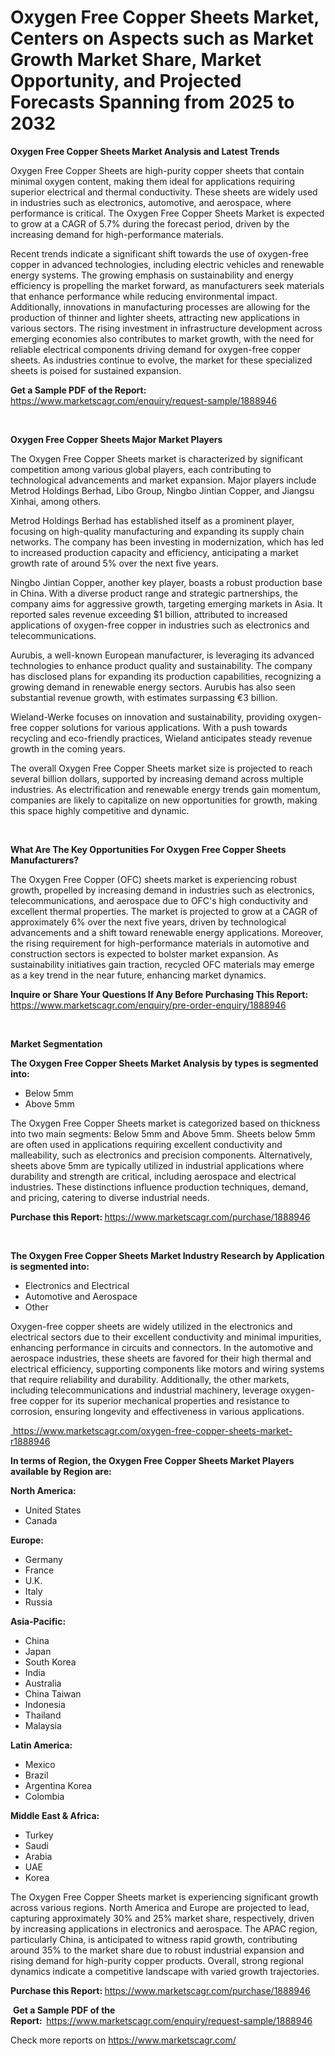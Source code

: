 <p><h1>Oxygen Free Copper Sheets Market, Centers on Aspects such as Market Growth Market Share, Market Opportunity, and Projected Forecasts Spanning from 2025 to 2032</h1></p><p><strong>Oxygen Free Copper Sheets Market Analysis and Latest Trends</strong></p>
<p><p>Oxygen Free Copper Sheets are high-purity copper sheets that contain minimal oxygen content, making them ideal for applications requiring superior electrical and thermal conductivity. These sheets are widely used in industries such as electronics, automotive, and aerospace, where performance is critical. The Oxygen Free Copper Sheets Market is expected to grow at a CAGR of 5.7% during the forecast period, driven by the increasing demand for high-performance materials.</p><p>Recent trends indicate a significant shift towards the use of oxygen-free copper in advanced technologies, including electric vehicles and renewable energy systems. The growing emphasis on sustainability and energy efficiency is propelling the market forward, as manufacturers seek materials that enhance performance while reducing environmental impact. Additionally, innovations in manufacturing processes are allowing for the production of thinner and lighter sheets, attracting new applications in various sectors. The rising investment in infrastructure development across emerging economies also contributes to market growth, with the need for reliable electrical components driving demand for oxygen-free copper sheets. As industries continue to evolve, the market for these specialized sheets is poised for sustained expansion.</p></p>
<p><strong>Get a Sample PDF of the Report:&nbsp;</strong> <a href="https://www.marketscagr.com/enquiry/request-sample/1888946?utm_campaign=2520&utm_medium=2&utm_source=Github&utm_content=ia&utm_term=28032025&utm_id=oxygen-free-copper-sheets">https://www.marketscagr.com/enquiry/request-sample/1888946</a></p>
<p>&nbsp;</p>
<p><strong>Oxygen Free Copper Sheets Major Market Players</strong></p>
<p><p>The Oxygen Free Copper Sheets market is characterized by significant competition among various global players, each contributing to technological advancements and market expansion. Major players include Metrod Holdings Berhad, Libo Group, Ningbo Jintian Copper, and Jiangsu Xinhai, among others. </p><p>Metrod Holdings Berhad has established itself as a prominent player, focusing on high-quality manufacturing and expanding its supply chain networks. The company has been investing in modernization, which has led to increased production capacity and efficiency, anticipating a market growth rate of around 5% over the next five years.</p><p>Ningbo Jintian Copper, another key player, boasts a robust production base in China. With a diverse product range and strategic partnerships, the company aims for aggressive growth, targeting emerging markets in Asia. It reported sales revenue exceeding $1 billion, attributed to increased applications of oxygen-free copper in industries such as electronics and telecommunications.</p><p>Aurubis, a well-known European manufacturer, is leveraging its advanced technologies to enhance product quality and sustainability. The company has disclosed plans for expanding its production capabilities, recognizing a growing demand in renewable energy sectors. Aurubis has also seen substantial revenue growth, with estimates surpassing €3 billion.</p><p>Wieland-Werke focuses on innovation and sustainability, providing oxygen-free copper solutions for various applications. With a push towards recycling and eco-friendly practices, Wieland anticipates steady revenue growth in the coming years.</p><p>The overall Oxygen Free Copper Sheets market size is projected to reach several billion dollars, supported by increasing demand across multiple industries. As electrification and renewable energy trends gain momentum, companies are likely to capitalize on new opportunities for growth, making this space highly competitive and dynamic.</p></p>
<p>&nbsp;</p>
<p><strong>What Are The Key Opportunities For Oxygen Free Copper Sheets Manufacturers?</strong></p>
<p><p>The Oxygen Free Copper (OFC) sheets market is experiencing robust growth, propelled by increasing demand in industries such as electronics, telecommunications, and aerospace due to OFC's high conductivity and excellent thermal properties. The market is projected to grow at a CAGR of approximately 6% over the next five years, driven by technological advancements and a shift toward renewable energy applications. Moreover, the rising requirement for high-performance materials in automotive and construction sectors is expected to bolster market expansion. As sustainability initiatives gain traction, recycled OFC materials may emerge as a key trend in the near future, enhancing market dynamics.</p></p>
<p><strong>Inquire or Share Your Questions If Any Before Purchasing This Report:</strong> <a href="https://www.marketscagr.com/enquiry/pre-order-enquiry/1888946?utm_campaign=2520&utm_medium=2&utm_source=Github&utm_content=ia&utm_term=28032025&utm_id=oxygen-free-copper-sheets">https://www.marketscagr.com/enquiry/pre-order-enquiry/1888946</a></p>
<p>&nbsp;</p>
<p><strong>Market Segmentation</strong></p>
<p><strong>The Oxygen Free Copper Sheets Market Analysis by types is segmented into:</strong></p>
<p><ul><li>Below 5mm</li><li>Above 5mm</li></ul></p>
<p><p>The Oxygen Free Copper Sheets market is categorized based on thickness into two main segments: Below 5mm and Above 5mm. Sheets below 5mm are often used in applications requiring excellent conductivity and malleability, such as electronics and precision components. Alternatively, sheets above 5mm are typically utilized in industrial applications where durability and strength are critical, including aerospace and electrical industries. These distinctions influence production techniques, demand, and pricing, catering to diverse industrial needs.</p></p>
<p><strong>Purchase this Report:&nbsp;</strong><a href="https://www.marketscagr.com/purchase/1888946?utm_campaign=2520&utm_medium=2&utm_source=Github&utm_content=ia&utm_term=28032025&utm_id=oxygen-free-copper-sheets">https://www.marketscagr.com/purchase/1888946</a></p>
<p>&nbsp;</p>
<p><strong>The Oxygen Free Copper Sheets Market Industry Research by Application is segmented into:</strong></p>
<p><ul><li>Electronics and Electrical</li><li>Automotive and Aerospace</li><li>Other</li></ul></p>
<p><p>Oxygen-free copper sheets are widely utilized in the electronics and electrical sectors due to their excellent conductivity and minimal impurities, enhancing performance in circuits and connectors. In the automotive and aerospace industries, these sheets are favored for their high thermal and electrical efficiency, supporting components like motors and wiring systems that require reliability and durability. Additionally, the other markets, including telecommunications and industrial machinery, leverage oxygen-free copper for its superior mechanical properties and resistance to corrosion, ensuring longevity and effectiveness in various applications.</p></p>
<p><a href="https://www.marketscagr.com/oxygen-free-copper-sheets-market-r1888946?utm_campaign=2520&utm_medium=2&utm_source=Github&utm_content=ia&utm_term=28032025&utm_id=oxygen-free-copper-sheets">&nbsp;https://www.marketscagr.com/oxygen-free-copper-sheets-market-r1888946</a></p>
<p><strong>In terms of Region, the Oxygen Free Copper Sheets Market Players available by Region are:</strong></p>
<p>
    <p> <strong> North America: </strong>
        <ul>
            <li>United States</li>
            <li>Canada</li>
        </ul>
        </p> 
    <p> <strong> Europe: </strong>
        <ul>
            <li>Germany</li>
            <li>France</li>
            <li>U.K.</li>
            <li>Italy</li>
            <li>Russia</li>
        </ul>
        </p> 
    <p> <strong> Asia-Pacific: </strong>
        <ul>
            <li>China</li>
            <li>Japan</li>
            <li>South Korea</li>
            <li>India</li>
            <li>Australia</li>
            <li>China Taiwan</li>
            <li>Indonesia</li>
            <li>Thailand</li>
            <li>Malaysia</li>
        </ul>
        </p> 
    <p> <strong> Latin America: </strong>
        <ul>
            <li>Mexico</li>
            <li>Brazil</li>
            <li>Argentina Korea</li>
            <li>Colombia</li>
        </ul>
        </p> 
    <p> <strong> Middle East & Africa: </strong>
        <ul>
            <li>Turkey</li>
            <li>Saudi</li>
            <li>Arabia</li>
            <li>UAE</li>
            <li>Korea</li>
        </ul>
    </p>
    </p>
<p><p>The Oxygen Free Copper Sheets market is experiencing significant growth across various regions. North America and Europe are projected to lead, capturing approximately 30% and 25% market share, respectively, driven by increasing applications in electronics and aerospace. The APAC region, particularly China, is anticipated to witness rapid growth, contributing around 35% to the market share due to robust industrial expansion and rising demand for high-purity copper products. Overall, strong regional dynamics indicate a competitive landscape with varied growth trajectories.</p></p>
<p><strong>Purchase this Report: </strong><a href="https://www.marketscagr.com/purchase/1888946?utm_campaign=2520&utm_medium=2&utm_source=Github&utm_content=ia&utm_term=28032025&utm_id=oxygen-free-copper-sheets">https://www.marketscagr.com/purchase/1888946</a></p>
<p>&nbsp;<strong>Get a Sample PDF of the Report:&nbsp;&nbsp;</strong><a href="https://www.marketscagr.com/enquiry/request-sample/1888946?utm_campaign=2520&utm_medium=2&utm_source=Github&utm_content=ia&utm_term=28032025&utm_id=oxygen-free-copper-sheets">https://www.marketscagr.com/enquiry/request-sample/1888946</a></p>
<p><strong></strong></p>
<p>Check more reports on <a href="https://www.marketscagr.com/?utm_campaign=2520&utm_medium=2&utm_source=Github&utm_content=ia&utm_term=28032025&utm_id=oxygen-free-copper-sheets">https://www.marketscagr.com/</a></p>